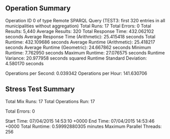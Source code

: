 Operation Summary
-----------------

Operation ID 0 of type Remote SPARQL Query (TEST3: first 320 entries in all municipalities without aggregation)
Total Runs: 17
Total Errors: 0
Total Results: 5,440
Average Results: 320
Total Response Time: 432.062102 seconds
Average Response Time (Arithmetic): 25.415418 seconds
Total Runtime: 432.109686 seconds
Average Runtime (Arithmetic): 25.418217 seconds
Average Runtime (Geometric): 24.667862 seconds
Minimum Runtime: 7.762950 seconds
Maximum Runtime: 27.076575 seconds
Runtime Variance: 20.977958 seconds squared
Runtime Standard Deviation: 4.580170 seconds

Operations per Second: 0.039342
Operations per Hour: 141.630706

Stress Test Summary
-----------------

Total Mix Runs: 17
Total Operations Run: 17

Total Errors: 0

Start Time: 07/04/2015 14:53:10 +0000
End Time: 07/04/2015 14:53:46 +0000
Total Runtime: 0.59992880305 minutes
Maximum Parallel Threads: 256
